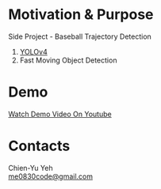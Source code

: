 # Motivation & Purpose
Side Project - Baseball Trajectory Detection

1. [YOLOv4](https://arxiv.org/abs/2004.10934)
2. Fast Moving Object Detection

# Demo
[Watch Demo Video On Youtube](https://youtu.be/q36j48dG_No)

# Contacts
Chien-Yu Yeh
<br>me0830code@gmail.com
